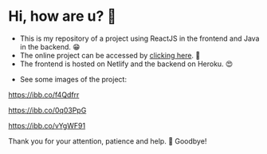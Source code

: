 # Hi, how are u? 🦇

- This is my repository of a project using ReactJS in the frontend and Java in the backend. 😁
- The online project can be accessed by <a href="https://dsvendas-react.netlify.app" target="_blank">clicking here</a>. 💪
- The frontend is hosted on Netlify and the backend on Heroku. :heart_eyes:



* See some images of the project:

https://ibb.co/f4Qdfrr

https://ibb.co/0q03PpG

https://ibb.co/vYgWF91

Thank you for your attention, patience and help. 👊 Goodbye!